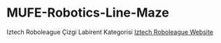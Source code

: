 # MUFE-Robotics-Line-Maze
Iztech Roboleague Çizgi Labirent Kategorisi
[Iztech Roboleague Website](http://irl.iyte.edu.tr/ "Iztech Roboleague")
